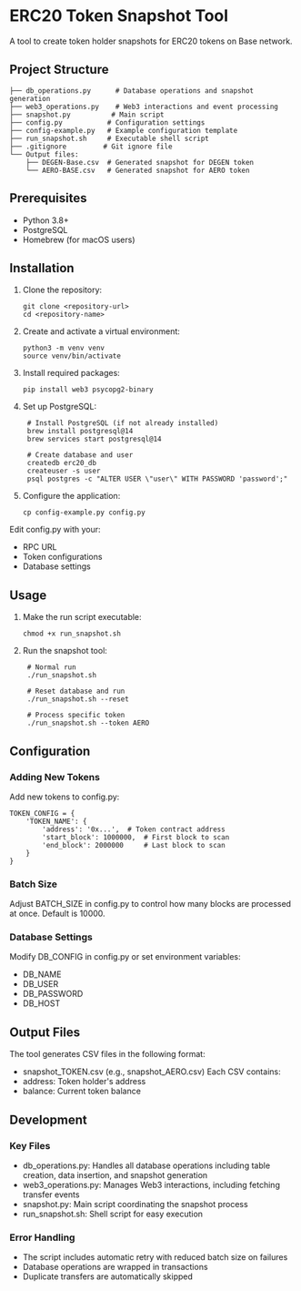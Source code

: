 # ERC20 Token Snapshot Tool

A tool to create token holder snapshots for ERC20 tokens on Base network.

## Project Structure

```
├── db_operations.py      # Database operations and snapshot generation
├── web3_operations.py    # Web3 interactions and event processing
├── snapshot.py          # Main script
├── config.py           # Configuration settings
├── config-example.py   # Example configuration template
├── run_snapshot.sh     # Executable shell script
├── .gitignore         # Git ignore file
└── Output files:
    ├── DEGEN-Base.csv  # Generated snapshot for DEGEN token
    └── AERO-BASE.csv   # Generated snapshot for AERO token
```

## Prerequisites

- Python 3.8+
- PostgreSQL
- Homebrew (for macOS users)

## Installation

1. Clone the repository:

    ```
    git clone <repository-url>
    cd <repository-name>
    ```

2. Create and activate a virtual environment:
   ```
   python3 -m venv venv
   source venv/bin/activate
   ```
3. Install required packages:

    ```
    pip install web3 psycopg2-binary
    ```

4. Set up PostgreSQL:

   ```
    # Install PostgreSQL (if not already installed)
    brew install postgresql@14
    brew services start postgresql@14

    # Create database and user
    createdb erc20_db
    createuser -s user
    psql postgres -c "ALTER USER \"user\" WITH PASSWORD 'password';"
   ```

5. Configure the application:

    ```
    cp config-example.py config.py
    ```

Edit config.py with your:

- RPC URL
- Token configurations
- Database settings

## Usage

1. Make the run script executable:

    ```
    chmod +x run_snapshot.sh
    ```

2. Run the snapshot tool:

   ```
    # Normal run
    ./run_snapshot.sh

    # Reset database and run
    ./run_snapshot.sh --reset

    # Process specific token
    ./run_snapshot.sh --token AERO
   ```

## Configuration

### Adding New Tokens

Add new tokens to config.py:

```
TOKEN_CONFIG = {
    'TOKEN_NAME': {
        'address': '0x...',  # Token contract address
        'start_block': 1000000,  # First block to scan
        'end_block': 2000000     # Last block to scan
    }
}
```

### Batch Size

Adjust BATCH_SIZE in config.py to control how many blocks are processed at once. Default is 10000.

### Database Settings

Modify DB_CONFIG in config.py or set environment variables:

- DB_NAME
- DB_USER
- DB_PASSWORD
- DB_HOST

## Output Files

The tool generates CSV files in the following format:

- snapshot_TOKEN.csv (e.g., snapshot_AERO.csv)
  Each CSV contains:
- address: Token holder's address
- balance: Current token balance

## Development

### Key Files

- db_operations.py: Handles all database operations including table creation, data insertion, and snapshot generation
- web3_operations.py: Manages Web3 interactions, including fetching transfer events
- snapshot.py: Main script coordinating the snapshot process
- run_snapshot.sh: Shell script for easy execution

### Error Handling

- The script includes automatic retry with reduced batch size on failures
- Database operations are wrapped in transactions
- Duplicate transfers are automatically skipped

```

```
